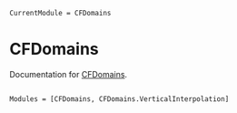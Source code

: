 ```@meta
CurrentModule = CFDomains
```

# CFDomains

Documentation for [CFDomains](https://github.com/ClimFlows/CFDomains.jl).

```@index
```

```@autodocs
Modules = [CFDomains, CFDomains.VerticalInterpolation]
```
